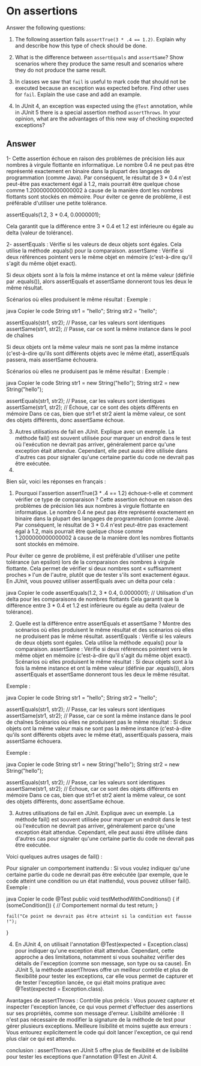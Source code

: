 # On assertions

Answer the following questions:

1. The following assertion fails `assertTrue(3 * .4 == 1.2)`. Explain why and describe how this type of check should be done.

2. What is the difference between `assertEquals` and `assertSame`? Show scenarios where they produce the same result and scenarios where they do not produce the same result.

3. In classes we saw that `fail` is useful to mark code that should not be executed because an exception was expected before. Find other uses for `fail`. Explain the use case and add an example.

4. In JUnit 4, an exception was expected using the `@Test` annotation, while in JUnit 5 there is a special assertion method `assertThrows`. In your opinion, what are the advantages of this new way of checking expected exceptions?

## Answer

1- Cette assertion échoue en raison des problèmes de précision liés aux nombres à virgule flottante en informatique. Le nombre 0.4 ne peut pas être représenté exactement en binaire dans la plupart des langages de programmation (comme Java). Par conséquent, le résultat de 3 * 0.4 n'est peut-être pas exactement égal à 1.2, mais pourrait être quelque chose comme 1.2000000000000002 à cause de la manière dont les nombres flottants sont stockés en mémoire.
Pour éviter ce genre de problème, il est préférable d'utiliser une petite tolérance.

assertEquals(1.2, 3 * 0.4, 0.0000001);

Cela garantit que la différence entre 3 * 0.4 et 1.2 est inférieure ou égale au delta (valeur de tolérance).


2-  assertEquals : Vérifie si les valeurs de deux objets sont égales. Cela utilise la méthode .equals() pour la comparaison.
    assertSame : Vérifie si deux références pointent vers le même objet en mémoire (c'est-à-dire qu'il s'agit du même objet exact).

Si deux objets sont à la fois la même instance et ont la même valeur (définie par .equals()), alors assertEquals et assertSame donneront tous les deux le même résultat.

Scénarios où elles produisent le même résultat :
Exemple :

java
Copier le code
String str1 = "hello";
String str2 = "hello";

assertEquals(str1, str2);  // Passe, car les valeurs sont identiques
assertSame(str1, str2);    // Passe, car ce sont la même instance dans le pool de chaînes

Si deux objets ont la même valeur mais ne sont pas la même instance (c'est-à-dire qu'ils sont différents objets avec le même état), assertEquals passera, mais assertSame échouera.

Scénarios où elles ne produisent pas le même résultat :
Exemple :

java
Copier le code
String str1 = new String("hello");
String str2 = new String("hello");

assertEquals(str1, str2);  // Passe, car les valeurs sont identiques
assertSame(str1, str2);    // Échoue, car ce sont des objets différents en mémoire
Dans ce cas, bien que str1 et str2 aient la même valeur, ce sont des objets différents, donc assertSame échoue.



3. Autres utilisations de fail en JUnit. Explique avec un exemple.
   La méthode fail() est souvent utilisée pour marquer un endroit dans le test où l'exécution ne devrait pas arriver, généralement parce qu'une exception était attendue. Cependant, elle peut aussi être utilisée dans d'autres cas pour signaler qu'une certaine partie du code ne devrait pas être exécutée.
4.
Bien sûr, voici les réponses en français :

1. Pourquoi l'assertion assertTrue(3 * .4 == 1.2) échoue-t-elle et comment vérifier ce type de comparaison ?
   Cette assertion échoue en raison des problèmes de précision liés aux nombres à virgule flottante en informatique. Le nombre 0.4 ne peut pas être représenté exactement en binaire dans la plupart des langages de programmation (comme Java). Par conséquent, le résultat de 3 * 0.4 n'est peut-être pas exactement égal à 1.2, mais pourrait être quelque chose comme 1.2000000000000002 à cause de la manière dont les nombres flottants sont stockés en mémoire.

Pour éviter ce genre de problème, il est préférable d'utiliser une petite tolérance (un epsilon) lors de la comparaison des nombres à virgule flottante. Cela permet de vérifier si deux nombres sont « suffisamment proches » l'un de l'autre, plutôt que de tester s'ils sont exactement égaux. En JUnit, vous pouvez utiliser assertEquals avec un delta pour cela :

java
Copier le code
assertEquals(1.2, 3 * 0.4, 0.0000001); // Utilisation d'un delta pour les comparaisons de nombres flottants
Cela garantit que la différence entre 3 * 0.4 et 1.2 est inférieure ou égale au delta (valeur de tolérance).

2. Quelle est la différence entre assertEquals et assertSame ? Montre des scénarios où elles produisent le même résultat et des scénarios où elles ne produisent pas le même résultat.
   assertEquals : Vérifie si les valeurs de deux objets sont égales. Cela utilise la méthode .equals() pour la comparaison.
   assertSame : Vérifie si deux références pointent vers le même objet en mémoire (c'est-à-dire qu'il s'agit du même objet exact).
   Scénarios où elles produisent le même résultat :
   Si deux objets sont à la fois la même instance et ont la même valeur (définie par .equals()), alors assertEquals et assertSame donneront tous les deux le même résultat.

Exemple :

java
Copier le code
String str1 = "hello";
String str2 = "hello";

assertEquals(str1, str2);  // Passe, car les valeurs sont identiques
assertSame(str1, str2);    // Passe, car ce sont la même instance dans le pool de chaînes
Scénarios où elles ne produisent pas le même résultat :
Si deux objets ont la même valeur mais ne sont pas la même instance (c'est-à-dire qu'ils sont différents objets avec le même état), assertEquals passera, mais assertSame échouera.

Exemple :

java
Copier le code
String str1 = new String("hello");
String str2 = new String("hello");

assertEquals(str1, str2);  // Passe, car les valeurs sont identiques
assertSame(str1, str2);    // Échoue, car ce sont des objets différents en mémoire
Dans ce cas, bien que str1 et str2 aient la même valeur, ce sont des objets différents, donc assertSame échoue.

3. Autres utilisations de fail en JUnit. Explique avec un exemple.
   La méthode fail() est souvent utilisée pour marquer un endroit dans le test où l'exécution ne devrait pas arriver, généralement parce qu'une exception était attendue. Cependant, elle peut aussi être utilisée dans d'autres cas pour signaler qu'une certaine partie du code ne devrait pas être exécutée.

Voici quelques autres usages de fail() :

Pour signaler un comportement inattendu : Si vous voulez indiquer qu'une certaine partie du code ne devrait pas être exécutée (par exemple, que le code atteint une condition ou un état inattendu), vous pouvez utiliser fail().
Exemple :

java
Copier le code
@Test
public void testMethodWithConditions() {
if (someCondition()) {
// Comportement normal du test
return;
}

    fail("Ce point ne devrait pas être atteint si la condition est fausse !");
}

4. En JUnit 4, on utilisait l'annotation @Test(expected = Exception.class) pour indiquer qu'une exception était attendue. Cependant, cette approche a des limitations, notamment si vous souhaitez vérifier des détails de l'exception (comme son message, son type ou sa cause).
   En JUnit 5, la méthode assertThrows offre un meilleur contrôle et plus de flexibilité pour tester les exceptions, car elle vous permet de capturer et de tester l'exception lancée, ce qui était moins pratique avec @Test(expected = Exception.class).

Avantages de assertThrows :
Contrôle plus précis : Vous pouvez capturer et inspecter l'exception lancée, ce qui vous permet d'effectuer des assertions sur ses propriétés, comme son message d'erreur.
Lisibilité améliorée : Il n'est pas nécessaire de modifier la signature de la méthode de test pour gérer plusieurs exceptions.
Meilleure lisibilité et moins sujette aux erreurs : Vous entourez explicitement le code qui doit lancer l'exception, ce qui rend plus clair ce qui est attendu.

conclusion : assertThrows en JUnit 5 offre plus de flexibilité et de lisibilité pour tester les exceptions que l'annotation @Test en JUnit 4.




